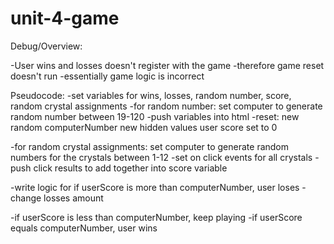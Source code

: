 # unit-4-game

Debug/Overview:

-User wins and losses doesn't register with the game
-therefore game reset doesn't run
-essentially game logic is incorrect


Pseudocode:
-set variables for wins, losses, random number, score, random crystal assignments
-for random number: set computer to generate random number between 19-120
-push variables into html
-reset:
new random computerNumber
new hidden values
user score set to 0


-for random crystal assignments: set computer to generate random numbers for the crystals between 1-12
-set on click events for all crystals
-push click results to add together into score variable

-write logic for if userScore is more than computerNumber, user loses
-change losses amount

-if userScore is less than computerNumber, keep playing
-if userScore equals computerNumber, user wins
